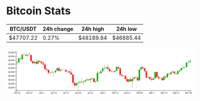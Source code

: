 # Bitcoin Stats

BTC/USDT|24h change|24h high|24h low|
|---|---|---|---|
|$47707.22|0.27%|$48189.84|$46885.44|

<img src="./chart.svg">
